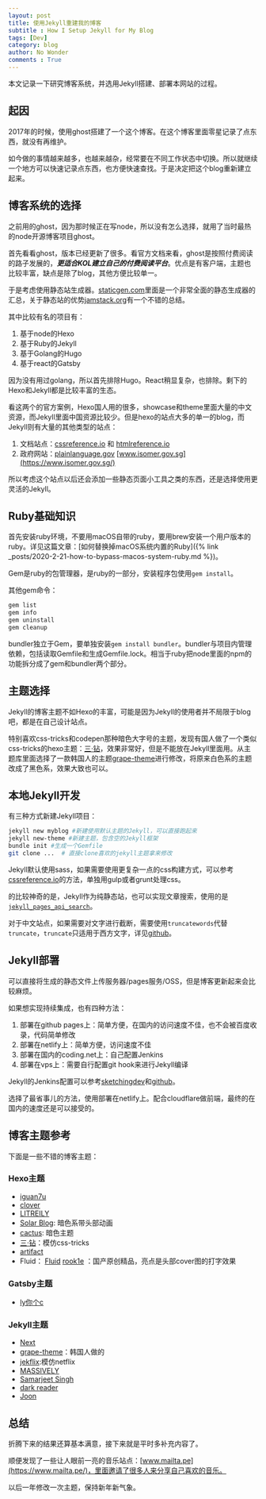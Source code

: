 ```yaml
---
layout: post
title: 使用Jekyll重建我的博客
subtitle : How I Setup Jekyll for My Blog
tags: [Dev]
category: blog
author: No Wonder
comments : True
---
```


本文记录一下研究博客系统，并选用Jekyll搭建、部署本网站的过程。

## 起因

2017年的时候，使用ghost搭建了一个这个博客。在这个博客里面零星记录了点东西，就没有再维护。

如今做的事情越来越多，也越来越杂，经常要在不同工作状态中切换。所以就继续一个地方可以快速记录点东西，也方便快速查找。于是决定把这个blog重新建立起来。

## 博客系统的选择

之前用的ghost，因为那时候正在写node，所以没有怎么选择，就用了当时最热的node开源博客项目ghost。

首先看看ghost，版本已经更新了很多。看官方文档来看，ghost是按照付费阅读的路子发展的，__*更适合KOL建立自己的付费阅读平台*__。优点是有客户端，主题也比较丰富，缺点是除了blog，其他方便比较单一。

于是考虑使用静态站生成器。[staticgen.com](https://www.staticgen.com/)里面是一个非常全面的静态生成器的汇总，关于静态站的优势[jamstack.org](https://jamstack.org/)有一个不错的总结。

其中比较有名的项目有：

1. 基于node的Hexo
2. 基于Ruby的Jekyll
3. 基于Golang的Hugo
4. 基于react的Gatsby

因为没有用过golang，所以首先排除Hugo。React稍显复杂，也排除。剩下的Hexo和Jekyll都是比较丰富的生态。

看这两个的官方案例，Hexo国人用的很多，showcase和theme里面大量的中文资源，而Jekyll里面中国资源比较少。但是hexo的站点大多的单一的blog，而Jekyll则有大量的其他类型的站点：

1. 文档站点：[cssreference.io](https://cssreference.io/) 和 [htmlreference.io](https://htmlreference.io/)
2. 政府网站：[plainlanguage.gov](https://plainlanguage.gov/) [www.isomer.gov.sg](https://www.isomer.gov.sg/)

所以考虑这个站点以后还会添加一些静态页面小工具之类的东西，还是选择使用更灵活的Jekyll。

## Ruby基础知识

首先安装ruby环境，不要用macOS自带的ruby，要用brew安装一个用户版本的ruby。详见这篇文章：[如何替换掉macOS系统内置的Ruby]({% link _posts/2020-2-21-how-to-bypass-macos-system-ruby.md %})。

Gem是ruby的包管理器，是ruby的一部分，安装程序包使用`gem install`。

其他gem命令：

```bash
gem list
gem info
gem uninstall
gem cleanup
```

bundler独立于Gem，要单独安装`gem install bundler`。bundler与项目内管理依赖，包括读取Gemfile和生成Gemfile.lock。相当于ruby把node里面的npm的功能拆分成了gem和bundler两个部分。

## 主题选择

Jekyll的博客主题不如Hexo的丰富，可能是因为Jekyll的使用者并不局限于blog吧，都是在自己设计站点。

特别喜欢css-tricks和codepen那种暗色大字号的主题，发现有国人做了一个类似css-tricks的hexo主题：[三·钻](https://tridiamond.me/)，效果非常好，但是不能放在Jekyll里面用。从主题库里面选择了一款韩国人的主题[grape-theme](https://grape-theme.netlify.com/)进行修改，将原来白色系的主题改成了黑色系，效果大致也可以。

## 本地Jekyll开发

有三种方式新建Jekyll项目：

```bash
jekyll new myblog #新建使用默认主题的Jekyll，可以直接跑起来
jekyll new-theme #新建主题，包含空的Jekyll框架
bundle init #生成一个Gemfile
git clone ...  # 直接clone喜欢的jekyll主题拿来修改
```

Jekyll默认使用sass，如果需要使用更复杂一点的css构建方式，可以参考[cssreference.io](https://cssreference.io/)的方法，单独用gulp或者grunt处理css。

的比较神奇的是，Jekyll作为纯静态站，也可以实现文章搜索，使用的是[`jekyll_pages_api_search`](https://github.com/18F/jekyll_pages_api_search)。

对于中文站点，如果需要对文字进行截断，需要使用`truncatewords`代替`truncate`，`truncate`只适用于西方文字，详见[github](https://github.com/Shopify/liquid/issues/166)。

## Jekyll部署

可以直接将生成的静态文件上传服务器/pages服务/OSS，但是博客更新起来会比较麻烦。

如果想实现持续集成，也有四种方法：

1. 部署在github pages上：简单方便，在国内的访问速度不佳，也不会被百度收录，代码简单修改
2. 部署在netlify上：简单方便，访问速度不佳
3. 部署在国内的coding.net上：自己配置Jenkins
4. 部署在vps上：需要自行配置git hook来进行Jekyll编译

Jekyll的Jenkins配置可以参考[sketchingdev](https://sketchingdev.co.uk/blog/continuous-deployment-of-jekyll-website-with-jenkins.html)和[github](https://github.com/gravitee-io/gravitee-docs/blob/master/Jenkinsfile)。

选择了最省事儿的方法，使用部署在netlify上。配合cloudflare做前端，最终的在国内的速度还是可以接受的。

## 博客主题参考

下面是一些不错的博客主题：

### Hexo主题

* [iguan7u](https://iguan7u.cn/)
* [clover](https://esappear.github.io/clover/)
* [LITREILY](https://www.litreily.top/)
* [Solar Blog](https://tzvetkov75.github.io/demo_blog/public/): 暗色系带头部动画
* [cactus](https://probberechts.github.io/hexo-theme-cactus/cactus-dark/public/): 暗色主题
* [三·钻](https://tridiamond.me/)：模仿css-tricks
* [artifact](https://artifact.me/)
* Fluid： [Fluid](https://zkqiang.cn/) [rook1e](https://rook1e.com/) ：国产原创精品，亮点是头部cover图的打字效果

### Gatsby主题

* [ly你个c](https://www.lyyourc.com/)

### Jekyll主题

* [Next](https://simpleyyt.com/jekyll-theme-next/)
* [grape-theme](https://grape-theme.netlify.com/)：韩国人做的
* [jekflix](https://jekflix.rossener.com/):模仿netflix
* [MASSIVELY](https://iwiedenm.github.io/jekyll-theme-massively/)
* [Samarjeet Singh](https://thelehhman.com/)
* [dark reader](https://sharadcodes.github.io/jekyll-theme-dark-reader/)
* [Joon](http://vormwald.github.io/joon/)

## 总结

折腾下来的结果还算基本满意，接下来就是平时多补充内容了。

顺便发现了一些让人眼前一亮的音乐站点：[www.mailta.pe](https://www.mailta.pe/)，里面邀请了很多人来分享自己喜欢的音乐。

以后一年修改一次主题，保持新年新气象。
